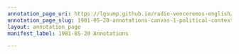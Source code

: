 ```yaml
---
annotation_page_uri: https://lgsump.github.io/radio-venceremos-english/annotations/1981-05-20-annotations-canvas-1-political-context.json
annotation_page_slug: 1981-05-20-annotations-canvas-1-political-context
layout: annotation_page
manifest_label: 1981-05-20 Annotations

---
```

